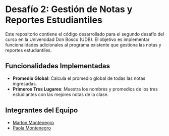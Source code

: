 # Desafío 2: Gestión de Notas y Reportes Estudiantiles

Este repositorio contiene el código desarrollado para el segundo desafío del curso en la Universidad Don Bosco (UDB). El objetivo es implementar funcionalidades adicionales al programa existente que gestiona las notas y reportes estudiantiles.

## Funcionalidades Implementadas

- **Promedio Global**: Calcula el promedio global de todas las notas ingresadas.
- **Primeros Tres Lugares**: Muestra los nombres y promedios de los tres estudiantes con las mejores notas de la clase.

## Integrantes del Equipo

- [Marlon Montenegro](https://github.com/tu_usuario)
- [Paola Montenegro](https://github.com/integrante1_usuario)
